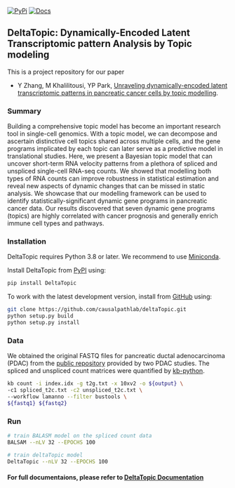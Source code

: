 [![PyPi][badge-pypi]][link-pypi]
[![Docs][badge-docs]][link-docs]

[badge-pypi]: https://badge.fury.io/py/DeltaTopic.svg
[link-pypi]: https://pypi.org/project/DeltaTopic/
[badge-docs]: https://readthedocs.org/projects/deltatopic/badge/?version=latest
[link-docs]: https://deltatopic.readthedocs.io

## DeltaTopic: Dynamically-Encoded Latent Transcriptomic pattern Analysis by Topic modeling

This is a project repository for our paper

- Y Zhang, M Khalilitousi, YP Park, [Unraveling dynamically-encoded latent transcriptomic patterns in pancreatic cancer cells by topic modelling](https://www.biorxiv.org/content/10.1101/2023.03.11.532182v1.abstract).

### Summary

Building a comprehensive topic model has become an important research tool in single-cell genomics. With a topic model, we can decompose and ascertain distinctive cell topics shared across multiple cells, and the gene programs implicated by each topic can later serve as a predictive model in translational studies. Here, we present a Bayesian topic model that can uncover short-term RNA velocity patterns from a plethora of spliced and unspliced single-cell RNA-seq counts. We showed that modelling both types of RNA counts can improve robustness in statistical estimation and reveal new aspects of dynamic changes that can be missed in static analysis. We showcase that our modelling framework can be used to identify statistically-significant dynamic gene programs in pancreatic cancer data. Our results discovered that seven dynamic gene programs (topics) are highly correlated with cancer prognosis and generally enrich immune cell types and pathways.

### Installation

DeltaTopic requires Python 3.8 or later. We recommend to use [Miniconda](http://conda.pydata.org/miniconda.html).


Install DeltaTopic from [PyPI](https://pypi.org/project/DeltaTopic) using:

```bash
pip install DeltaTopic
```

  
To work with the latest development version, install from [GitHub](https://github.com/causalpathlab/deltaTopic) using:

```bash
git clone https://github.com/causalpathlab/deltaTopic.git
python setup.py build
python setup.py install
```

### Data

We obtained the original FASTQ files for pancreatic ductal adenocarcinoma (PDAC) from the [public repository](https://ngdc.cncb.ac.cn/gsa/browse/CRA001160) provided by two PDAC studies. The spliced and unspliced count matrices were quantified by [kb-python](https://www.kallistobus.tools/).

```bash
kb count -i index.idx -g t2g.txt -x 10xv2 -o ${output} \
-c1 spliced_t2c.txt -c2 unspliced_t2c.txt \
--workflow lamanno --filter bustools \
${fastq1} ${fastq2}
```

### Run

```bash
# train BALASM model on the spliced count data
BALSAM --nLV 32 --EPOCHS 100 
```

```bash
# train deltaTopic model
DeltaTopic --nLV 32 --EPOCHS 100 
```

#### For full documentaions, please refer to [DeltaTopic Documentation](https://deltatopic.readthedocs.io/en/latest/)
